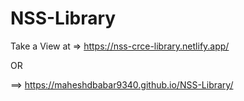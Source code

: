 # NSS-Library

Take a View at => https://nss-crce-library.netlify.app/

OR

==> https://maheshdbabar9340.github.io/NSS-Library/
